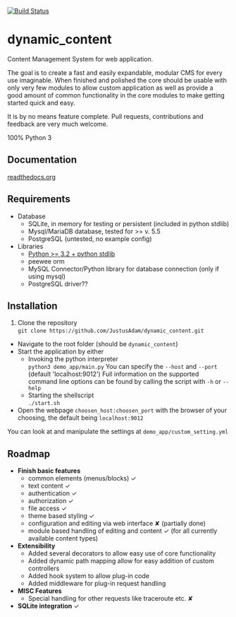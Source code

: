 [![Build Status](https://travis-ci.org/JustusAdam/dynamic_content.svg?branch=master)](https://travis-ci.org/JustusAdam/dynamic_content)

# dynamic_content

Content Management System for web application.

The goal is to create a fast and easily expandable, modular CMS for every use imaginable. When finished and polished the core should be usable with only very few modules to allow custom application as well as provide a good amount of common functionality in the core modules to make getting started quick and easy.

It is by no means feature complete. Pull requests, contributions and feedback are very much welcome.

100% Python 3

## Documentation

[readthedocs.org](https://dynamic-content.readthedocs.org)


## Requirements

* Database
  * SQLite, in memory for testing or persistent (included in python stdlib)
  * Mysql/MariaDB database, tested for >= v. 5.5
  * PostgreSQL (untested, no example config)
* Libraries
  * [Python >= 3.2 + python stdlib](http://python.org)
  * peewee orm
  * MySQL Connector/Python library for database connection (only if using mysql)
  * PostgreSQL driver??

## Installation

1. Clone the repository  
`git clone https://github.com/JustusAdam/dynamic_content.git`  
* Navigate to the root folder (should be `dynamic_content`)
* Start the application by either
  * Invoking the python interpreter  
  `python3 demo_app/main.py`
  You can specify the `--host` and `--port` (default 'localhost:9012')
  Full information on the supported command line options can be found by calling the script with `-h` or `--help`
  * Starting the shellscript  
  `./start.sh`
* Open the webpage `choosen_host:choosen_port` with the browser of your choosing, the default being `localhost:9012`

You can look at and manipulate the settings at `demo_app/custom_setting.yml`


## Roadmap


* **Finish basic features**
    * common elements (menus/blocks) &#x2713;
    * text content &#x2713;
    * authentication &#x2713;
    * authorization &#x2713;
    * file access &#x2713;
    * theme based styling &#x2713;
    * configuration and editing via web interface &#x2718; (partially done)
    * module based handling of editing and content &#x2713; (for all currently available content types)
* **Extensibility**
    * Added several decorators to allow easy use of core functionality
    * Added dynamic path mapping allow for easy addition of custom controllers
    * Added hook system to allow plug-in code
    * Added middleware for plug-in request handling 
* **MISC Features**
    * Special handling for other requests like traceroute etc. &#x2718;
* **SQLite integration** &#x2713;
